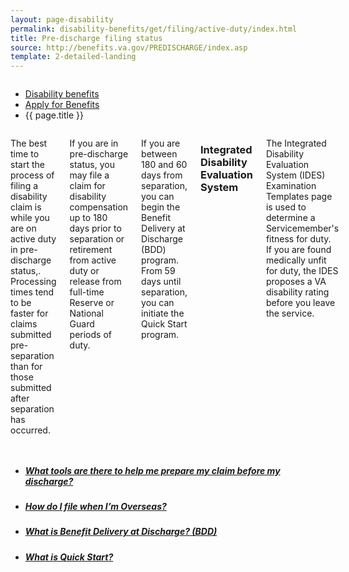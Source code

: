 ```yaml
---
layout: page-disability
permalink: disability-benefits/get/filing/active-duty/index.html
title: Pre-discharge filing status
source: http://benefits.va.gov/PREDISCHARGE/index.asp
template: 2-detailed-landing
---
```


<div class="splash" markdown="0">
<div class="row" markdown="0">
<div class="small-12 columns" markdown="0">

<ul class="breadcrumbs" role="menubar" aria-label="Primary">
<li class="parent"><a href="{{ site.url }}/disability-benefits/">Disability benefits</a></li>
<li class="parent"><a href="{{ site.url }}/disability-benefits/get/">Apply for Benefits</a></li>
<li class="active">{{ page.title }}</li>
</ul>

</div>
</div>
</div>

<div class="main" role="main" markdown="0">
<div class="section one" markdown="0">
<div class="primary" markdown="0">
<div class="row" markdown="0">
<div class="small-12 columns" markdown="1">

The best time to start the process of filing a disability claim is while you are on active duty in pre-discharge status,. Processing times tend to be faster for claims submitted pre-separation than for those submitted after separation has occurred.

If you are in pre-discharge status, you may file a claim for disability compensation up to 180 days prior to separation or retirement from active duty or release from full-time Reserve or National Guard periods of duty.

If you are between 180 and 60 days from separation, you can begin the Benefit Delivery at Discharge (BDD) program. From 59 days until separation, you can initiate the Quick Start program.  


### Integrated Disability Evaluation System

The Integrated Disability Evaluation System (IDES) Examination Templates page is used to determine a Servicemember's fitness for duty. If you are found medically unfit for duty, the IDES proposes a VA disability rating before you leave the service.

</div>
</div>
</div>

<div class="navigation">
<div class="row">
<div class="small-12 columns">


<ul class="small-block-grid-1 medium-block-grid-3 cards small">
<li>
<a href="{{ site.url }}/disability-benefits/filing/active-duty/tools/">
<h5>What tools are there to help me prepare my claim before my discharge?</h5>
</a>
</li>

<li>
<a href="{{ site.url }}/disability-benefits/filing/active-duty/overseas/">
<h5>How do I file when I’m Overseas?</h5>
</a>
</li>

<li>
<a href="{{ site.url }}/disability-benefits/filing/active-duty/bdd/">
<h5>What is Benefit Delivery at Discharge? (BDD)</h5>
</a>
</li>

<li>
<a href="{{ site.url }}/disability-benefits/filing/active-duty/quick-start/">
<h5>What is Quick Start?</h5>
</a>
</li>

</ul>


</div>
</div>
</div>
</div>


</div>
